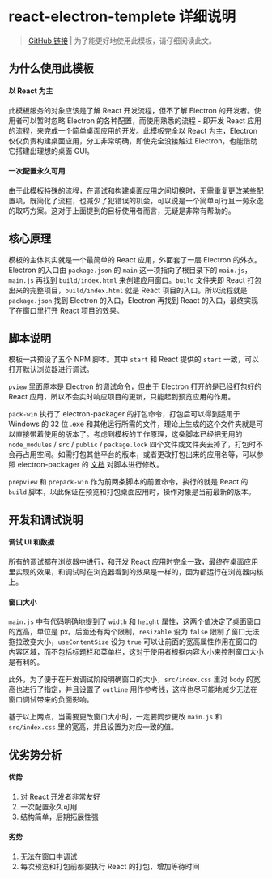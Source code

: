 # react-electron-templete 详细说明

> [GitHub 链接](https://github.com/purple4pur/react-electron-templete) | 为了能更好地使用此模板，请仔细阅读此文。

## 为什么使用此模板

#### 以 React 为主

此模板服务的对象应该是了解 React 开发流程，但不了解 Electron 的开发者。使用者可以暂时忽略 Electron 的各种配置，而使用熟悉的流程 - 即开发 React 应用的流程，来完成一个简单桌面应用的开发。此模板完全以 React 为主，Electron 仅仅负责构建桌面应用，分工非常明确，即使完全没接触过 Electron，也能借助它搭建出理想的桌面 GUI。

#### 一次配置永久可用

由于此模板特殊的流程，在调试和构建桌面应用之间切换时，无需重复更改某些配置项，既简化了流程，也减少了犯错误的机会，可以说是一个简单可行且一劳永逸的取巧方案。这对于上面提到的目标使用者而言，无疑是非常有帮助的。

## 核心原理

模板的主体其实就是一个最简单的 React 应用，外面套了一层 Electron 的外衣。Electron 的入口由 `package.json` 的 `main` 这一项指向了根目录下的 `main.js`，`main.js` 再找到 `build/index.html` 来创建应用窗口。`build` 文件夹即 React 打包出来的完整项目，`build/index.html` 就是 React 项目的入口。所以流程就是 `package.json` 找到 Electron 的入口，Electron 再找到 React 的入口，最终实现了在窗口里打开 React 项目的效果。

## 脚本说明

模板一共预设了五个 NPM 脚本。其中 `start` 和 React 提供的 `start` 一致，可以打开默认浏览器进行调试。

`pview` 里面原本是 Electron 的调试命令，但由于 Electron 打开的是已经打包好的 React 应用，所以不会实时响应项目的更新，只能起到预览应用的作用。

`pack-win` 执行了 electron-packager 的打包命令，打包后可以得到适用于 Windows 的 32 位 .exe 和其他运行所需的文件，理论上生成的这个文件夹就是可以直接带着使用的版本了。考虑到模板的工作原理，这条脚本已经把无用的 `node_modules` / `src` / `public` / `package.lock` 四个文件或文件夹去掉了，打包时不会再占用空间。如需打包其他平台的版本，或者更改打包出来的应用名等，可以参照 electron-packager 的 [文档](https://github.com/electron/electron-packager#usage) 对脚本进行修改。

`prepview` 和 `prepack-win` 作为前两条脚本的前置命令，执行的就是 React 的 `build` 脚本，以此保证在预览和打包桌面应用时，操作对象是当前最新的版本。

## 开发和调试说明

#### 调试 UI 和数据

所有的调试都在浏览器中进行，和开发 React 应用时完全一致，最终在桌面应用里实现的效果，和调试时在浏览器看到的效果是一样的，因为都运行在浏览器内核上。

#### 窗口大小

`main.js` 中有代码明确地提到了 `width` 和 `height` 属性，这两个值决定了桌面窗口的宽高，单位是 px。后面还有两个限制，`resizable` 设为 `false` 限制了窗口无法拖拉改变大小，`useContentSize` 设为 `true` 可以让前面的宽高属性作用在窗口的内容区域，而不包括标题栏和菜单栏，这对于使用者根据内容大小来控制窗口大小是有利的。

此外，为了便于在开发调试阶段明确窗口的大小，`src/index.css` 里对 `body` 的宽高也进行了指定，并且设置了 `outline` 用作参考线，这样也尽可能地减少无法在窗口调试带来的负面影响。

基于以上两点，当需要更改窗口大小时，一定要同步更改 `main.js` 和 `src/index.css` 里的宽高，并且设置为对应一致的值。

## 优劣势分析

#### 优势

1. 对 React 开发者非常友好
2. 一次配置永久可用
3. 结构简单，后期拓展性强

#### 劣势

1. 无法在窗口中调试
2. 每次预览和打包前都要执行 React 的打包，增加等待时间
